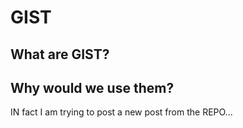 # GIST

## What are GIST?


## Why would we use them?


IN fact I am trying to post a new post from the REPO...